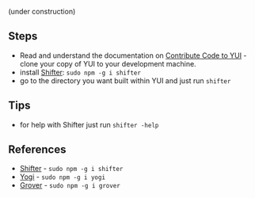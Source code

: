 (under construction)
## Steps
* Read and understand the documentation on [Contribute Code to YUI](http://yuilibrary.com/yui/docs/tutorials/contribute/) - clone your copy of YUI to your development machine.
* install [Shifter](http://yui.github.com/shifter/): `sudo npm -g i shifter`
* go to the directory you want built within YUI and just run `shifter`

## Tips
* for help with Shifter just run `shifter -help`

## References
* [Shifter](http://yui.github.com/shifter) - `sudo npm -g i shifter`
* [Yogi](http://yui.github.com/yogi) - `sudo npm -g i yogi`
* [Grover](http://github.com/davglass/grover) - `sudo npm -g i grover`